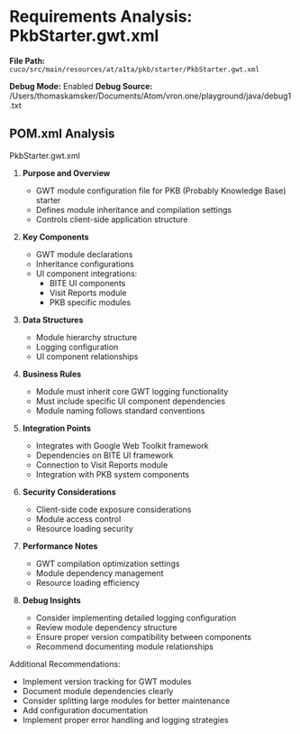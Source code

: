 # Requirements Analysis: PkbStarter.gwt.xml

**File Path:** `cuco/src/main/resources/at/a1ta/pkb/starter/PkbStarter.gwt.xml`

**Debug Mode:** Enabled
**Debug Source:** /Users/thomaskamsker/Documents/Atom/vron.one/playground/java/debug1.txt

## POM.xml Analysis

PkbStarter.gwt.xml

1. **Purpose and Overview**
   - GWT module configuration file for PKB (Probably Knowledge Base) starter
   - Defines module inheritance and compilation settings
   - Controls client-side application structure

2. **Key Components**
   - GWT module declarations
   - Inheritance configurations
   - UI component integrations:
     * BITE UI components
     * Visit Reports module
     * PKB specific modules

3. **Data Structures**
   - Module hierarchy structure
   - Logging configuration
   - UI component relationships

4. **Business Rules**
   - Module must inherit core GWT logging functionality
   - Must include specific UI component dependencies
   - Module naming follows standard conventions

5. **Integration Points**
   - Integrates with Google Web Toolkit framework
   - Dependencies on BITE UI framework
   - Connection to Visit Reports module
   - Integration with PKB system components

6. **Security Considerations**
   - Client-side code exposure considerations
   - Module access control
   - Resource loading security

7. **Performance Notes**
   - GWT compilation optimization settings
   - Module dependency management
   - Resource loading efficiency

8. **Debug Insights**
   - Consider implementing detailed logging configuration
   - Review module dependency structure
   - Ensure proper version compatibility between components
   - Recommend documenting module relationships

Additional Recommendations:
- Implement version tracking for GWT modules
- Document module dependencies clearly
- Consider splitting large modules for better maintenance
- Add configuration documentation
- Implement proper error handling and logging strategies